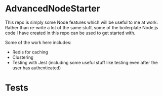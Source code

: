 # AdvancedNodeStarter
This repo is simply some Node features which will be useful to me at work.
Rather than re-write a lot of the same stuff, some of the boilerplate Node.js code I have created in this repo can be used to get started with.

Some of the work here includes:

* Redis for caching
* Clustering
* Testing with Jest (including some useful stuff like testing even after the user has authenticated)
# Tests
